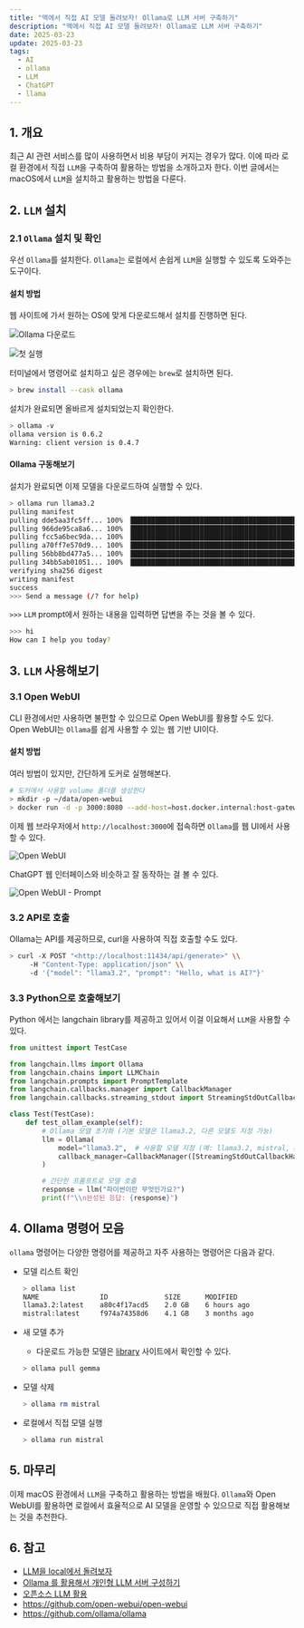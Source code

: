 ```yaml
---
title: "맥에서 직접 AI 모델 돌려보자! Ollama로 LLM 서버 구축하기"
description: "맥에서 직접 AI 모델 돌려보자! Ollama로 LLM 서버 구축하기"
date: 2025-03-23
update: 2025-03-23
tags:
  - AI
  - ollama
  - LLM
  - ChatGPT
  - llama
---
```


## 1. 개요

최근 AI 관련 서비스를 많이 사용하면서 비용 부담이 커지는 경우가 많다. 이에 따라 로컬 환경에서 직접 `LLM`을 구축하여 활용하는 방법을 소개하고자 한다. 이번 글에서는 macOS에서 `LLM`을 설치하고 활용하는 방법을 다룬다.

## 2. `LLM` 설치

### 2.1 `Ollama` 설치 및 확인

우선 `Ollama`를 설치한다. `Ollama`는 로컬에서 손쉽게 `LLM`을 실행할 수 있도록 도와주는 도구이다.

#### **설치 방법**

웹 사이트에 가서 원하는 OS에 맞게 다운로드해서 설치를 진행하면 된다.

![Ollama 다운로드](image-20250323141909438.png)

![첫 실행](image-20250323141925478.png)

터미널에서 명령어로 설치하고 싶은 경우에는 `brew`로 설치하면 된다.

```bash
> brew install --cask ollama
```

설치가 완료되면 올바르게 설치되었는지 확인한다.

```bash
> ollama -v
ollama version is 0.6.2
Warning: client version is 0.4.7
```

#### Ollama 구동해보기

설치가 완료되면 이제 모델을 다운로드하여 실행할 수 있다.

```bash
> ollama run llama3.2
pulling manifest
pulling dde5aa3fc5ff... 100% ▕█████████████████████████████████████████▏ 2.0 GB
pulling 966de95ca8a6... 100% ▕█████████████████████████████████████████▏ 1.4 KB
pulling fcc5a6bec9da... 100% ▕█████████████████████████████████████████▏ 7.7 KB
pulling a70ff7e570d9... 100% ▕█████████████████████████████████████████▏ 6.0 KB
pulling 56bb8bd477a5... 100% ▕█████████████████████████████████████████▏   96 B
pulling 34bb5ab01051... 100% ▕█████████████████████████████████████████▏  561 B
verifying sha256 digest
writing manifest
success
>>> Send a message (/? for help)
```

`>>>` `LLM` prompt에서 원하는 내용을 입력하면 답변을 주는 것을 볼 수 있다.

```bash
>>> hi
How can I help you today?
```

## 3. `LLM` 사용해보기

### 3.1 Open WebUI

CLI 환경에서만 사용하면 불편할 수 있으므로 Open WebUI를 활용할 수도 있다. Open WebUI는 `Ollama`를 쉽게 사용할 수 있는 웹 기반 UI이다.

#### **설치 방법**

여러 방법이 있지만, 간단하게 도커로 실행해본다.

```bash
# 도커에서 사용할 volume 폴더를 생성한다
> mkdir -p ~/data/open-webui
> docker run -d -p 3000:8080 --add-host=host.docker.internal:host-gateway -v open-webui:/Users/user/data/open-webui --name open-webui --restart always ghcr.io/open-webui/open-webui:main
```

이제 웹 브라우저에서 `http://localhost:3000`에 접속하면 `Ollama`를 웹 UI에서 사용할 수 있다.

![Open WebUI](image-20250323141942551.png)

ChatGPT 웹 인터페이스와 비슷하고 잘 동작하는 걸 볼 수 있다.

![Open WebUI - Prompt](image-20250323142000013.png)

### 3.2 API로 호출

Ollama는 API를 제공하므로, curl을 사용하여 직접 호출할 수도 있다.

```bash
> curl -X POST "<http://localhost:11434/api/generate>" \\
     -H "Content-Type: application/json" \\
     -d '{"model": "llama3.2", "prompt": "Hello, what is AI?"}'
```

### 3.3 Python으로 호출해보기

Python 에서는 langchain library를 제공하고 있어서 이걸 이요해서 `LLM`을 사용할 수 있다.

```python
from unittest import TestCase

from langchain.llms import Ollama
from langchain.chains import LLMChain
from langchain.prompts import PromptTemplate
from langchain.callbacks.manager import CallbackManager
from langchain.callbacks.streaming_stdout import StreamingStdOutCallbackHandler

class Test(TestCase):
    def test_ollam_example(self):
        # Ollama 모델 초기화 (기본 모델은 llama3.2, 다른 모델도 지정 가능)
        llm = Ollama(
            model="llama3.2",  # 사용할 모델 지정 (예: llama3.2, mistral, gemma 등)
            callback_manager=CallbackManager([StreamingStdOutCallbackHandler()]),
        )

        # 간단한 프롬프트로 모델 호출
        response = llm("파이썬이란 무엇인가요?")
        print(f"\\n완성된 응답: {response}")
```



## 4. Ollama 명령어 모음

`ollama` 명령어는 다양한 명령어를 제공하고 자주 사용하는 명령어은 다음과 같다.

- 모델 리스트 확인

  ```bash
  > ollama list
  NAME               ID              SIZE      MODIFIED
  llama3.2:latest    a80c4f17acd5    2.0 GB    6 hours ago
  mistral:latest     f974a74358d6    4.1 GB    3 months ago
  ```

- 새 모델 추가

  - 다운로드 가능한 모델은 [library](https://ollama.com/library) 사이트에서 확인할 수 있다.

  ```bash
  > ollama pull gemma
  ```

- 모델 삭제

  ```bash
  > ollama rm mistral
  ```

- 로컬에서 직접 모델 실행

  ```bash
  > ollama run mistral
  ```

## 5. 마무리

이제 macOS 환경에서 `LLM`을 구축하고 활용하는 방법을 배웠다. `Ollama`와 Open WebUI를 활용하면 로컬에서 효율적으로 AI 모델을 운영할 수 있으므로 직접 활용해보는 것을 추천한다.

## 6. 참고

- [LLM을 local에서 돌려보자](https://devocean.sk.com/blog/techBoardDetail.do?ID=165686&boardType=techBlog)
- [Ollama 를 활용해서 개인형 LLM 서버 구성하기](https://devocean.sk.com/blog/techBoardDetail.do?ID=165685&boardType=techBlog)
- [오픈소스 LLM 활용](https://wikidocs.net/232980)
- https://github.com/open-webui/open-webui
- https://github.com/ollama/ollama
